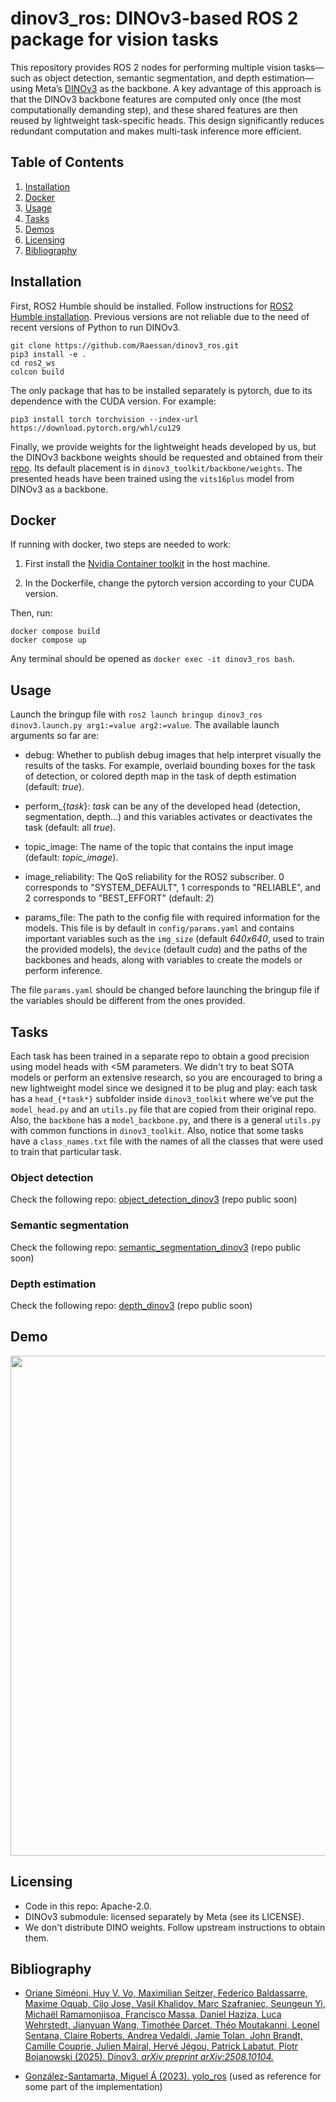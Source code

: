 # dinov3_ros: DINOv3-based ROS 2 package for vision tasks

This repository provides ROS 2 nodes for performing multiple vision tasks—such as object detection, semantic segmentation, and depth estimation—using Meta’s [DINOv3](https://github.com/facebookresearch/dinov3) as the backbone. A key advantage of this approach is that the DINOv3 backbone features are computed only once (the most computationally demanding step), and these shared features are then reused by lightweight task-specific heads. This design significantly reduces redundant computation and makes multi-task inference more efficient.


## Table of Contents

1. [Installation](#installation)
2. [Docker](#docker)
3. [Usage](#usage)
4. [Tasks](#tasks)
5. [Demos](#demos)
6. [Licensing](#licensing)
7. [Bibliography](#bibliography)


## Installation

First, ROS2 Humble should be installed. Follow instructions for [ROS2 Humble installation](https://docs.ros.org/en/humble/Installation.html). Previous versions are not reliable due to the need of recent versions of Python to run DINOv3.

```
git clone https://github.com/Raessan/dinov3_ros.git
pip3 install -e .
cd ros2_ws 
colcon build
```

The only package that has to be installed separately is pytorch, due to its dependence with the CUDA version. For example:

```
pip3 install torch torchvision --index-url https://download.pytorch.org/whl/cu129 
```

Finally, we provide weights for the lightweight heads developed by us, but the DINOv3 backbone weights should be requested and obtained from their [repo](https://github.com/facebookresearch/dinov3). Its default placement is in `dinov3_toolkit/backbone/weights`. The presented heads have been trained using the `vits16plus` model from DINOv3 as a backbone.

## Docker

If running with docker, two steps are needed to work: 

1. First install the [Nvidia Container toolkit](https://docs.nvidia.com/datacenter/cloud-native/container-toolkit/latest/install-guide.html) in the host machine.

2. In the Dockerfile, change the pytorch version according to your CUDA version.

Then, run:

``` 
docker compose build
docker compose up
``` 

Any terminal should be opened as `docker exec -it dinov3_ros bash`.

## Usage

Launch the bringup file with `ros2 launch bringup dinov3_ros dinov3.launch.py arg1:=value arg2:=value`. The available launch arguments so far are:

- debug: Whether to publish debug images that help interpret visually the results of the tasks. For example, overlaid bounding boxes for the task of detection, or colored depth map in the task of depth estimation (default: *true*).

- perform_{*task*}: *task* can be any of the developed head (detection, segmentation, depth...) and this variables activates or deactivates the task (default: all *true*).

- topic_image: The name of the topic that contains the input image (default: *topic_image*).

- image_reliability: The QoS reliability for the ROS2 subscriber. 0 corresponds to "SYSTEM_DEFAULT", 1 corresponds to "RELIABLE", and 2 corresponds to "BEST_EFFORT" (default: *2*)

- params_file: The path to the config file with required information for the models. This file is by default in `config/params.yaml` and contains important variables such as the `img_size` (default *640x640*, used to train the provided models), the `device` (default *cuda*) and the paths of the backbones and heads, along with variables to create the models or perform inference.

The file `params.yaml` should be changed before launching the bringup file if the variables should be different from the ones provided.

## Tasks

Each task has been trained in a separate repo to obtain a good precision using model heads with <5M parameters. We didn't try to beat SOTA models or perform an extensive research, so you are encouraged to bring a new lightweight model since we designed it to be plug and play: each task has a `head_{*task*}` subfolder inside `dinov3_toolkit` where we've put the `model_head.py` and an `utils.py` file that are copied from their original repo. Also, the `backbone` has a `model_backbone.py`, and there is a general `utils.py` with common functions in `dinov3_toolkit`. Also, notice that some tasks have a `class_names.txt` file with the names of all the classes that were used to train that particular task.

### Object detection

Check the following repo: [object_detection_dinov3](https://github.com/Raessan/object_detection_dinov3) (repo public soon)

### Semantic segmentation

Check the following repo: [semantic_segmentation_dinov3](https://github.com/Raessan/semantic_segmentation_dinov3) (repo public soon)

### Depth estimation

Check the following repo: [depth_dinov3](https://github.com/Raessan/depth_dinov3) (repo public soon)

## Demo

<img src="assets/test_video_inference.gif" height="800">

## Licensing
- Code in this repo: Apache-2.0.
- DINOv3 submodule: licensed separately by Meta (see its LICENSE).
- We don't distribute DINO weights. Follow upstream instructions to obtain them.

## Bibliography

- [Oriane Siméoni, Huy V. Vo, Maximilian Seitzer, Federico Baldassarre, Maxime Oquab, Cijo Jose, Vasil Khalidov, Marc Szafraniec, Seungeun Yi, Michaël Ramamonjisoa, Francisco Massa, Daniel Haziza, Luca Wehrstedt, Jianyuan Wang, Timothée Darcet, Théo Moutakanni, Leonel Sentana, Claire Roberts, Andrea Vedaldi, Jamie Tolan, John Brandt, Camille Couprie, Julien Mairal, Hervé Jégou, Patrick Labatut, Piotr Bojanowski (2025). Dinov3. *arXiv preprint arXiv:2508.10104.*](https://github.com/facebookresearch/dinov3)

- [González-Santamarta, Miguel Á (2023). yolo_ros](https://github.com/mgonzs13/yolo_ros) (used as reference for some part of the implementation)